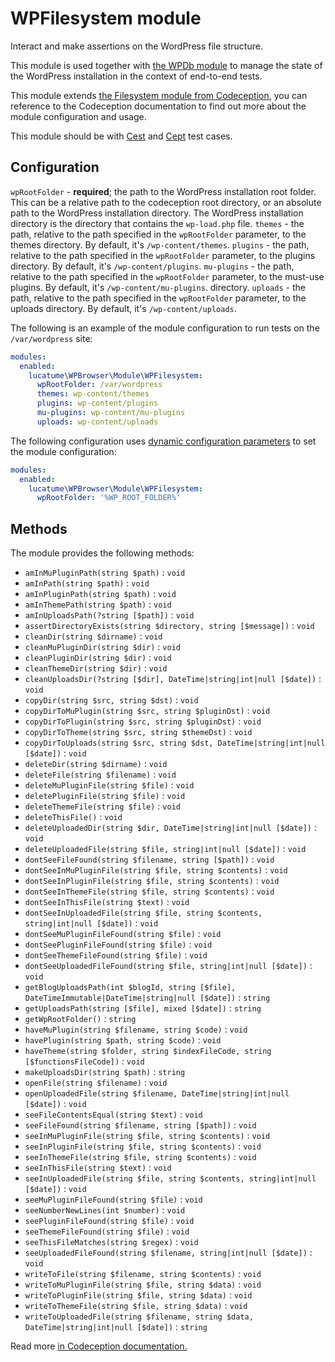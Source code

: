 # WPFilesystem module

Interact and make assertions on the WordPress file structure.

This module is used together with [the WPDb module](WPDb.md) to manage the state of the WordPress installation in the
context of end-to-end tests.

This module extends [the Filesystem module from Codeception][1], you can reference to the Codeception documentation to
find out more about the module configuration and usage.

This module should be with [Cest][2] and [Cept][3] test cases.

## Configuration

`wpRootFolder` - **required**; the path to the WordPress installation root folder. This can be a relative path to the
codeception root directory, or an absolute path to the WordPress installation directory. The WordPress installation
directory is the directory that contains the `wp-load.php` file.
`themes` - the path, relative to the path specified in the `wpRootFolder` parameter, to the themes directory. By
default,
it's `/wp-content/themes`.
`plugins` - the path, relative to the path specified in the `wpRootFolder` parameter, to the plugins directory. By
default, it's `/wp-content/plugins`.
`mu-plugins` - the path, relative to the path specified in the `wpRootFolder` parameter, to the must-use plugins. By
default, it's `/wp-content/mu-plugins`. directory.
`uploads` - the path, relative to the path specified in the `wpRootFolder` parameter, to the uploads directory. By
default, it's `/wp-content/uploads`.

The following is an example of the module configuration to run tests on the `/var/wordpress` site:

```yaml
modules:
  enabled:
    lucatume\WPBrowser\Module\WPFilesystem:
      wpRootFolder: /var/wordpress
      themes: wp-content/themes
      plugins: wp-content/plugins
      mu-plugins: wp-content/mu-plugins
      uploads: wp-content/uploads
```

The following configuration uses [dynamic configuration parameters][3] to set the module configuration:

```yaml
modules:
  enabled:
    lucatume\WPBrowser\Module\WPFilesystem:
      wpRootFolder: '%WP_ROOT_FOLDER%'
```

## Methods

The module provides the following methods:

* `amInMuPluginPath(string $path)` : `void`
* `amInPath(string $path)` : `void`
* `amInPluginPath(string $path)` : `void`
* `amInThemePath(string $path)` : `void`
* `amInUploadsPath(?string [$path])` : `void`
* `assertDirectoryExists(string $directory, string [$message])` : `void`
* `cleanDir(string $dirname)` : `void`
* `cleanMuPluginDir(string $dir)` : `void`
* `cleanPluginDir(string $dir)` : `void`
* `cleanThemeDir(string $dir)` : `void`
* `cleanUploadsDir(?string [$dir], DateTime|string|int|null [$date])` : `void`
* `copyDir(string $src, string $dst)` : `void`
* `copyDirToMuPlugin(string $src, string $pluginDst)` : `void`
* `copyDirToPlugin(string $src, string $pluginDst)` : `void`
* `copyDirToTheme(string $src, string $themeDst)` : `void`
* `copyDirToUploads(string $src, string $dst, DateTime|string|int|null [$date])` : `void`
* `deleteDir(string $dirname)` : `void`
* `deleteFile(string $filename)` : `void`
* `deleteMuPluginFile(string $file)` : `void`
* `deletePluginFile(string $file)` : `void`
* `deleteThemeFile(string $file)` : `void`
* `deleteThisFile()` : `void`
* `deleteUploadedDir(string $dir, DateTime|string|int|null [$date])` : `void`
* `deleteUploadedFile(string $file, string|int|null [$date])` : `void`
* `dontSeeFileFound(string $filename, string [$path])` : `void`
* `dontSeeInMuPluginFile(string $file, string $contents)` : `void`
* `dontSeeInPluginFile(string $file, string $contents)` : `void`
* `dontSeeInThemeFile(string $file, string $contents)` : `void`
* `dontSeeInThisFile(string $text)` : `void`
* `dontSeeInUploadedFile(string $file, string $contents, string|int|null [$date])` : `void`
* `dontSeeMuPluginFileFound(string $file)` : `void`
* `dontSeePluginFileFound(string $file)` : `void`
* `dontSeeThemeFileFound(string $file)` : `void`
* `dontSeeUploadedFileFound(string $file, string|int|null [$date])` : `void`
* `getBlogUploadsPath(int $blogId, string [$file], DateTimeImmutable|DateTime|string|null [$date])` : `string`
* `getUploadsPath(string [$file], mixed [$date])` : `string`
* `getWpRootFolder()` : `string`
* `haveMuPlugin(string $filename, string $code)` : `void`
* `havePlugin(string $path, string $code)` : `void`
* `haveTheme(string $folder, string $indexFileCode, string [$functionsFileCode])` : `void`
* `makeUploadsDir(string $path)` : `string`
* `openFile(string $filename)` : `void`
* `openUploadedFile(string $filename, DateTime|string|int|null [$date])` : `void`
* `seeFileContentsEqual(string $text)` : `void`
* `seeFileFound(string $filename, string [$path])` : `void`
* `seeInMuPluginFile(string $file, string $contents)` : `void`
* `seeInPluginFile(string $file, string $contents)` : `void`
* `seeInThemeFile(string $file, string $contents)` : `void`
* `seeInThisFile(string $text)` : `void`
* `seeInUploadedFile(string $file, string $contents, string|int|null [$date])` : `void`
* `seeMuPluginFileFound(string $file)` : `void`
* `seeNumberNewLines(int $number)` : `void`
* `seePluginFileFound(string $file)` : `void`
* `seeThemeFileFound(string $file)` : `void`
* `seeThisFileMatches(string $regex)` : `void`
* `seeUploadedFileFound(string $filename, string|int|null [$date])` : `void`
* `writeToFile(string $filename, string $contents)` : `void`
* `writeToMuPluginFile(string $file, string $data)` : `void`
* `writeToPluginFile(string $file, string $data)` : `void`
* `writeToThemeFile(string $file, string $data)` : `void`
* `writeToUploadedFile(string $filename, string $data, DateTime|string|int|null [$date])` : `string`

Read more [in Codeception documentation.][1]

[1]: https://codeception.com/docs/modules/Filesystem

[2]: https://codeception.com/docs/AcceptanceTests

[3]: https://codeception.com/docs/AdvancedUsage#Cest-Classes 
